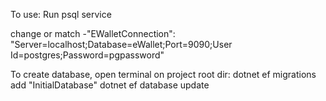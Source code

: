 To use:
Run psql service

change or match -"EWalletConnection": "Server=localhost;Database=eWallet;Port=9090;User Id=postgres;Password=pgpassword"

To create database, open terminal on project root dir:
dotnet ef migrations add "InitialDatabase"
dotnet ef database update
 
